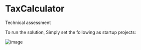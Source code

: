 # TaxCalculator
Technical assessment

To run the solution, Simply set the following as startup projects:

![image](https://user-images.githubusercontent.com/49679044/169484617-165d9141-0adc-4747-8f2f-a0c779b135fd.png)


